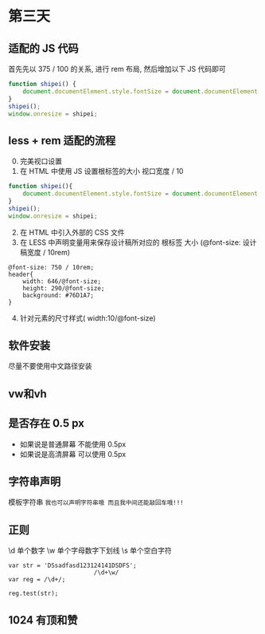 # 第三天

## 适配的 JS 代码
首先先以 375 / 100 的关系, 进行 rem 布局, 然后增加以下 JS 代码即可
```js
function shipei() {
    document.documentElement.style.fontSize = document.documentElement.clientWidth * 100 / 375 + 'px';
}
shipei();
window.onresize = shipei;
```

## less + rem 适配的流程
0. 完美视口设置
1. 在 HTML 中使用 JS 设置根标签的大小 视口宽度 / 10
```js
function shipei(){
    document.documentElement.style.fontSize = document.documentElement.clientWidth / 10 + 'px';
}
shipei();
window.onresize = shipei;
```
2. 在 HTML 中引入外部的 CSS 文件
3. 在 LESS 中声明变量用来保存设计稿所对应的 根标签 大小 (@font-size: 设计稿宽度 / 10rem)
```less
@font-size: 750 / 10rem;
header{
    width: 646/@font-size;
    height: 290/@font-size;
    background: #76D1A7;
}
```
4. 针对元素的尺寸样式( width:10/@font-size)


## 软件安装
尽量不要使用中文路径安装

## vw和vh

## 是否存在 0.5 px
- 如果说是普通屏幕 不能使用 0.5px
- 如果说是高清屏幕 可以使用 0.5px

## 字符串声明
模板字符串 ` 我也可以声明字符串哦 而且我中间还能敲回车哦!!! `

## 正则
\d   单个数字
\w   单个字母数字下划线
\s   单个空白字符

```shell script
var str = 'DSsadfasd123124141DSDFS';
                        /\d+\w/
var reg = /\d+/;

reg.test(str);
```

## 1024 有顶和赞







